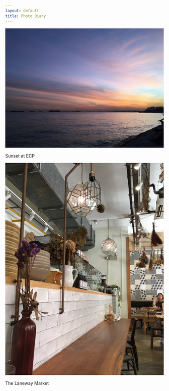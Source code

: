 ```yaml
---
layout: default
title: Photo Diary 
---
```


<div class="photos-parent">
<img class="photos" src="/../images/08012017_1.jpg" alt="sunset"> 
<p>Sunset at ECP</p>
</div>

<div class="photos-parent">
<img class="photos" src="/../images/08012017_2.jpg" alt="Laneway Market Cafe"> 
<p>The Laneway Market</p>
</div>

